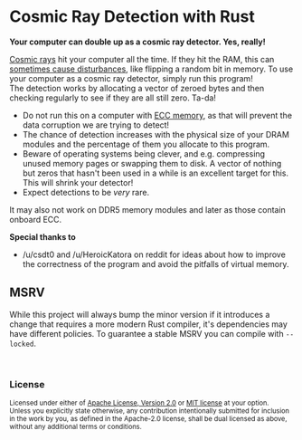 # Cosmic Ray Detection with Rust

**Your computer can double up as a cosmic ray detector. Yes, really!**

[Cosmic rays](https://en.wikipedia.org/wiki/Cosmic_ray) hit your computer all the time. If they hit the RAM, this can [sometimes cause disturbances](https://en.wikipedia.org/wiki/Soft_error#Cosmic_rays_creating_energetic_neutrons_and_protons), like flipping a random bit in memory.
To use your computer as a cosmic ray detector, simply run this program!  
The detection works by allocating a vector of zeroed bytes and then checking regularly to see if they are all still zero. Ta-da!  

 * Do not run this on a computer with [ECC memory](https://en.wikipedia.org/wiki/ECC_memory), as that will prevent the data corruption we are trying to detect!
 * The chance of detection increases with the physical size of your DRAM modules and the percentage of them you allocate to this program.
 * Beware of operating systems being clever, and e.g. compressing unused memory pages or swapping them to disk. A vector of nothing but zeros that hasn't been used in a while is an excellent target for this. This will shrink your detector!
 * Expect detections to be *very* rare.

It may also not work on DDR5 memory modules and later as those contain onboard ECC.

**Special thanks to**
 * /u/csdt0 and /u/HeroicKatora on reddit for ideas about how to improve the correctness of the program and avoid the pitfalls of virtual memory.

## MSRV

While this project will always bump the minor version if it introduces a change that requires a more modern Rust compiler, it's dependencies may have different policies. To guarantee a stable MSRV you can compile with `--locked`.

<br>

### License

<sup>
Licensed under either of <a href="LICENSE-APACHE">Apache License, Version
2.0</a> or <a href="LICENSE-MIT">MIT license</a> at your option.
</sup>

<br>

<sub>
Unless you explicitly state otherwise, any contribution intentionally submitted
for inclusion in the work by you, as defined in the Apache-2.0 license, shall be
dual licensed as above, without any additional terms or conditions.
</sub>
